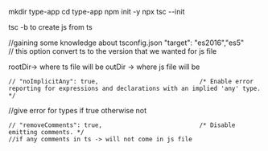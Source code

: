 mkdir type-app
cd type-app
npm init -y
npx tsc --init

tsc -b to create js from ts



//gaining some knowledge about tsconfig.json
    "target": "es2016","es5"                     
// this option convert ts to the version that we wanted for js file


rootDir-> where ts file will be
outDir -> where js file will be 

    // "noImplicitAny": true,                            /* Enable error reporting for expressions and declarations with an implied 'any' type. */
//give error for types if true otherwise not


    // "removeComments": true,                           /* Disable emitting comments. */
    //if any comments in ts -> will not come in js file